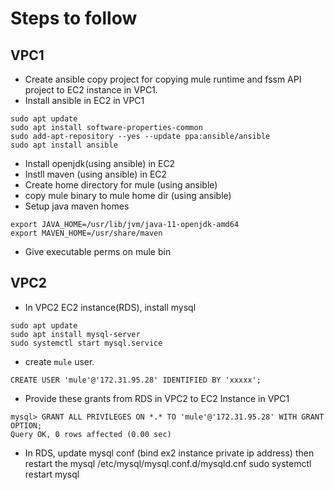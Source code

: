 # Steps to follow

## VPC1

- Create ansible copy project for copying mule runtime and fssm API project to EC2 instance in VPC1.
- Install ansible in EC2 in VPC1
 ```
 sudo apt update
 sudo apt install software-properties-common
 sudo add-apt-repository --yes --update ppa:ansible/ansible
 sudo apt install ansible
  ```
  
- Install openjdk(using ansible) in EC2
- Instll maven (using ansible) in EC2
- Create home directory for mule (using ansible)
- copy mule binary to mule home dir (using ansible)
- Setup java maven homes
```
export JAVA_HOME=/usr/lib/jvm/java-11-openjdk-amd64
export MAVEN_HOME=/usr/share/maven
```
- Give executable perms on mule bin 

## VPC2

- In VPC2 EC2 instance(RDS), install mysql
```
sudo apt update
sudo apt install mysql-server
sudo systemctl start mysql.service
```
- create `mule` user.
```
CREATE USER 'mule'@'172.31.95.28' IDENTIFIED BY 'xxxxx';
```
	
- Provide these grants from RDS in VPC2 to EC2 Instance in VPC1
```
mysql> GRANT ALL PRIVILEGES ON *.* TO 'mule'@'172.31.95.28' WITH GRANT OPTION;
Query OK, 0 rows affected (0.00 sec)
```

- In RDS, update mysql conf (bind ex2 instance private ip address) then restart the mysql 
  /etc/mysql/mysql.conf.d/mysqld.cnf
  sudo systemctl restart mysql
